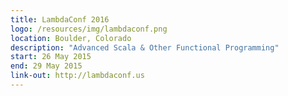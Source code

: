 ```yaml
---
title: LambdaConf 2016
logo: /resources/img/lambdaconf.png
location: Boulder, Colorado
description: "Advanced Scala & Other Functional Programming"
start: 26 May 2015
end: 29 May 2015
link-out: http://lambdaconf.us
---
```

